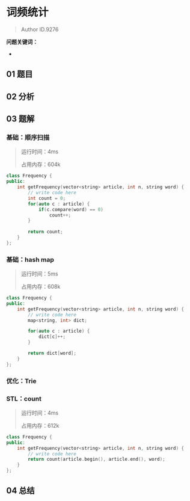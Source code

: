 # 词频统计
> Author ID.9276 

**问题关键词：**

- 

## 01 题目



## 02 分析



## 03 题解

### 基础：顺序扫描

> 运行时间：4ms
>
> 占用内存：604k

```c++
class Frequency {
public:
    int getFrequency(vector<string> article, int n, string word) {
        // write code here
        int count = 0;
        for(auto c : article) {
            if(c.compare(word) == 0)
                count++;
        }
        
        return count;
    }
};
```

### 基础：hash map

> 运行时间：5ms
>
> 占用内存：608k

```c++
class Frequency {
public:
    int getFrequency(vector<string> article, int n, string word) {
        // write code here
        map<string, int> dict;

        for(auto c : article) {
            dict[c]++;
        }

        return dict[word];
    }
};
```

### 优化：Trie





### STL：count

> 运行时间：4ms
>
> 占用内存：612k

```c++
class Frequency {
public:
    int getFrequency(vector<string> article, int n, string word) {
        // write code here
        return count(article.begin(), article.end(), word);
    }
};
```



## 04 总结

